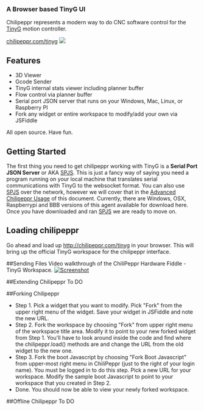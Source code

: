 ### A Browser based TinyG UI
Chilipeppr represents a modern way to do CNC software control for the [TinyG](http://synthetos.myshopify.com/products/tinyg) motion controller.

[chilipeppr.com/tinyg](http://chilipeppr.com/tinyg)
![](http://www.chilipeppr.com/img/screenshot-tinyg.png)
## Features
* 3D Viewer
* Gcode Sender
* TinyG internal stats viewer including planner buffer
* Flow control via planner buffer
* Serial port JSON server that runs on your Windows, Mac, Linux, or Raspberry PI
* Fork any widget or entire workspace to modify/add your own via JSFiddle

All open source. Have fun.

## Getting Started
The first thing you need to get chilipeppr working with TinyG is a **Serial Port JSON Server** or AKA [SPJS](http://github.com/johnlauer/serial-port-json-server).  This is just a fancy way of saying you need a program running on your local machine that translates serial communications with TinyG to the websocket format.  You can also use [SPJS](http://github.com/johnlauer/serial-port-json-server) over the network, however we will cover that in the [Advanced Chilipeppr Usage](https://github.com/synthetos/TinyG/wiki/chilipeppr-advanced-usage) of this document.  Currently, there are Windows, OSX, Raspberrypi and BBB versions of this agent available for download here.  Once you have downloaded and ran [SPJS](http://github.com/johnlauer/serial-port-json-server) we are ready to move on.

## Loading chilipeppr
Go ahead and load up http://chilipeppr.com/tinyg in your browser.  This will bring up the official TinyG workspace for the chilipeppr interface.

##Sending Files
Video walkthrough of the ChiliPeppr Hardware Fiddle - TinyG Workspace.
[![Screenshot](http://chilipeppr.com/img/vidwalkthrough.png)](http://youtu.be/mKLdgpz8gpQ)

##Extending Chilipeppr
To DO

##Forking Chilipeppr
* Step 1. Pick a widget that you want to modify. Pick "Fork" from the upper right menu of the widget. Save your widget in JSFiddle and note the new URL.
* Step 2. Fork the workspace by choosing "Fork" from upper right menu of the workspace title area. Modify it to point to your new forked widget from Step 1. You'll have to look around inside the code and find where the chilipeppr.load() methods are and change the URL from the old widget to the new one.
* Step 3. Fork the boot Javascript by choosing "Fork Boot Javascript" from upper-most right menu in ChiliPeppr (just to the right of your login name). You must be logged in to do this step. Pick a new URL for your workspace. Modify the sample boot Javascript to point to your workspace that you created in Step 2.
* Done. You should now be able to view your newly forked workspace.

##Offline Chilipeppr
To DO

